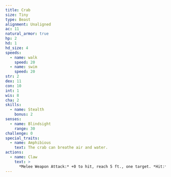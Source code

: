 ```yaml
---
title: Crab
size: Tiny
type: Beast
alignment: Unaligned
ac: 11
natural_armor: true
hp: 2
hd: 1
hd_size: 4
speeds:
  - name: walk
    speed: 20
  - name: swim
    speed: 20
str: 2
dex: 11
con: 10
int: 1
wis: 8
cha: 2
skills:
  - name: Stealth
    bonus: 2
senses:
  - name: Blindsight
    range: 30
challenge: 0
special_traits:
  - name: Amphibious
    text: The crab can breathe air and water.
actions:
  - name: Claw
    text: >
      *Melee Weapon Attack:* +0 to hit, reach 5 ft., one target. *Hit:* 1 bludgeoning damage.
---
```

